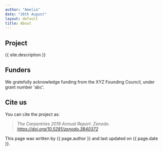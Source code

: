 ```yaml
---
author: "Amelia"
date: "26th August"
layout: default
title: About
---
```


## Project
{{ site.description }}

## Funders
We gratefully acknowledge funding from the XYZ Founding Council, under grant number 'abc'.

## Cite us
You can cite the project as:

> *The Carpentries 2019 Annual Report. Zenodo. https://doi.org/10.5281/zenodo.3840372*

This page was written by {{ page.author }} and last updated on {{ page.date }}.
